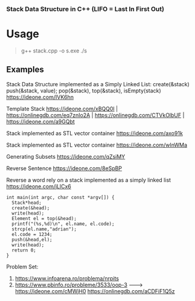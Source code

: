 ### Stack Data Structure in C++ (LIFO = Last In First Out)

# Usage
  >g++ stack.cpp -o s.exe
  >./s
>
##  Examples

Stack Data Structure implemented as a Simply Linked List: create(&stack) push(&stack, value); pop(&stack), top(&stack), isEmpty(stack) https://ideone.com/IVK6hn 

Template Stack https://ideone.com/xBQQ0l | https://onlinegdb.com/eq7znIo2A | https://onlinegdb.com/CTVkOlbUF | https://ideone.com/a9GQbt

Stack implemented as STL vector<string> container https://ideone.com/axo91k

Stack implemented as STL vector<int> container  https://ideone.com/wInWMa

Generating Subsets https://ideone.com/qZsiMY

Reverse Sentence https://ideone.com/8eSpBP

Reverse a word rely on a stack implemented as a simply linked list https://ideone.com/jLlCx6
```
int main(int argc, char const *argv[]) {
  Stack*head;
  create(&head);
  write(head);
  Element el = top(&head);
  printf("(%s,%d)\n", el.name, el.code);
  strcp(el.name,"adrian");
  el.code = 1234;
  push(&head,el);
  write(head);
  return 0;
}
```

Problem Set:
1. https://www.infoarena.ro/problema/nrpits
2. https://www.pbinfo.ro/probleme/3533/oop-3 ---> https://ideone.com/cMWjH0 https://onlinegdb.com/aCDFiF1Q5z
